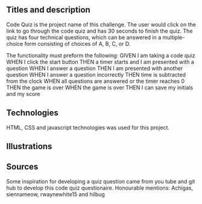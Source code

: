 ## Titles and description
Code Quiz is the project name of this challenge. The user would click on the link to go through the code quiz and has 30 seconds to finish the quiz. The quiz has four technical questions, which can be answered in a multiple-choice form consisting of choices of A, B, C, or D. 

The functionality must preform the following: 
GIVEN I am taking a code quiz
WHEN I click the start button
THEN a timer starts and I am presented with a question
WHEN I answer a question
THEN I am presented with another question
WHEN I answer a question incorrectly
THEN time is subtracted from the clock
WHEN all questions are answered or the timer reaches 0
THEN the game is over
WHEN the game is over
THEN I can save my initials and my score
## Technologies
HTML, CSS and javascript technologies was used for this project.  
## Illustrations

## Sources
Some inspiration for developing a quiz question came from you tube and git hub to develop this code quiz questionaire. Honourable mentions: Achigas, siennameow, rwaynewhite15 and hilbug

